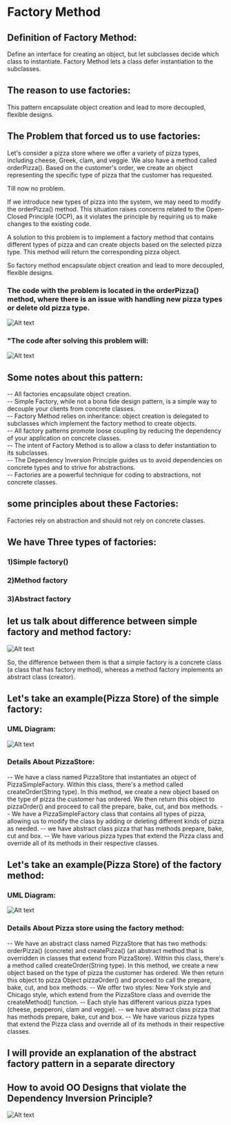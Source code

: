 # Factory Method

## Definition of Factory Method:

Define an interface for creating an object, but let subclasses decide
which class to instantiate. Factory Method lets a class defer instantiation to the subclasses.

## The reason to use factories:

This pattern encapsulate object creation
and lead to more decoupled, flexible designs.

## The Problem that forced us to use factories:

Let's consider a pizza store where we offer a variety of pizza types, including cheese, Greek, clam, and veggie. We also have a method called orderPizza(). Based on the customer's order, we create an object representing the specific type of pizza that the customer has requested.

Till now no problem.

If we introduce new types of pizza into the system, we may need to modify the orderPizza() method. This situation raises concerns related to the Open-Closed Principle (OCP), as it violates the principle by requiring us to make changes to the existing code.

A solution to this problem is to implement a factory method that contains different types of pizza and can create objects based on the selected pizza type. This method will return the corresponding pizza object.

So factory method encapsulate object creation
and lead to more decoupled, flexible designs.

### The code with the problem is located in the orderPizza() method, where there is an issue with handling new pizza types or delete old pizza type.

![Alt text](image-1.png)

### "The code after solving this problem will:

![Alt text](image-2.png)

## Some notes about this pattern:

-- All factories encapsulate object creation.<br>
-- Simple Factory, while not a bona fide design pattern, is a simple way to decouple your clients from concrete classes.<br>
-- Factory Method relies on inheritance: object creation is
delegated to subclasses which implement the factory method to
create objects.<br>
-- All factory patterns promote loose coupling by reducing the
dependency of your application on concrete classes.<br>
-- The intent of Factory Method is to allow a class to defer
instantiation to its subclasses.<br>
-- The Dependency Inversion Principle guides us to avoid
dependencies on concrete types and to strive for abstractions.<br>
-- Factories are a powerful technique for coding to
abstractions, not concrete classes.<br>

## some principles about these Factories:

Factories rely on abstraction and should not rely on concrete classes.

## We have Three types of factories:

### 1)Simple factory()

### 2)Method factory

### 3)Abstract factory

## let us talk about difference between simple factory and method factory:

![Alt text](image-5.png)

So, the difference between them is that a simple factory is a concrete class (a class that has factory method), whereas a method factory implements an abstract class (creator).

## Let's take an example(Pizza Store) of the simple factory:

### UML Diagram:

![Alt text](image-3.png)

### Details About PizzaStore:

-- We have a class named PizzaStore that instantiates an object of PizzaSimpleFactory. Within this class, there's a method called createOrder(String type). In this method, we create a new object based on the type of pizza the customer has ordered. We then return this object to pizzaOrder() and proceed to call the prepare, bake, cut, and box methods.
-- We have a PizzaSimpleFactory class that contains all types of pizza, allowing us to modify the class by adding or deleting different kinds of pizza as needed.
-- we have abstract class pizza that has methods prepare, bake, cut and box.
-- We have various pizza types that extend the Pizza class and override all of its methods in their respective classes.

## Let's take an example(Pizza Store) of the factory method:

### UML Diagram:

![Alt text](image-6.png)

### Details About Pizza store using the factory method:

-- We have an abstract class named PizzaStore that has two methods: orderPizza() (concrete) and createPizza() (an abstract method that is overridden in classes that extend from PizzaStore). Within this class, there's a method called createOrder(String type). In this method, we create a new object based on the type of pizza the customer has ordered. We then return this object to pizza Object pizzaOrder() and proceed to call the prepare, bake, cut, and box methods.
-- We offer two styles: New York style and Chicago style, which extend from the PizzaStore class and override the createMethod() function.
-- Each style has different various pizza types (cheese, pepperoni, clam and veggie).
-- we have abstract class pizza that has methods prepare, bake, cut and box.
-- We have various pizza types that extend the Pizza class and override all of its methods in their respective classes.

## I will provide an explanation of the abstract factory pattern in a separate directory

## How to avoid OO Designs that violate the Dependency Inversion Principle?

![Alt text](image-4.png)
